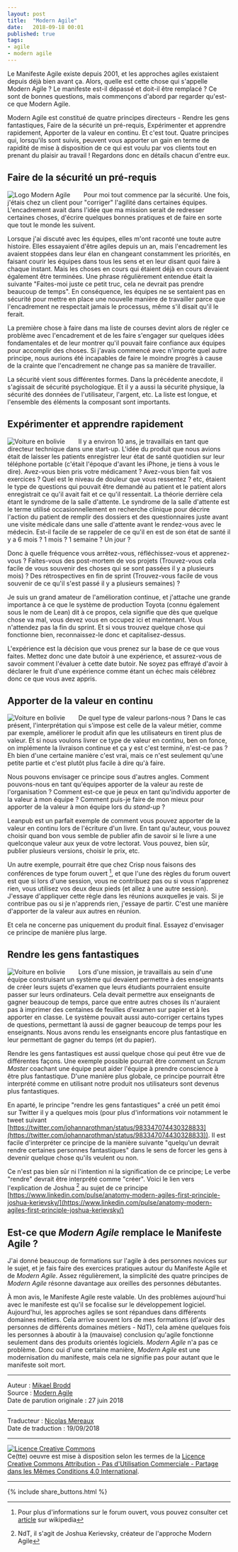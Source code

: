 ```yaml
---
layout: post
title:  "Modern Agile"
date:   2018-09-18 00:01
published: true
tags:
- agile
- modern agile
---
```


Le Manifeste Agile existe depuis 2001, et les approches agiles existaient depuis déjà bien avant ça. Alors, quelle est cette chose qui s'appelle Modern Agile ? Le manifeste est-il dépassé et doit-il être remplacé ? Ce sont de bonnes questions, mais commençons d'abord par regarder qu'est-ce que Modern Agile.

Modern Agile est constitué de quatre principes directeurs - Rendre les gens fantastiques, Faire de la sécurité un pré-requis, Expérimenter et apprendre rapidement, Apporter de la valeur en continu. Et c'est tout. Quatre principes qui, lorsqu'ils sont suivis, peuvent vous apporter un gain en terme de rapidité de mise à disposition de ce qui est voulu par vos clients tout en prenant du plaisir au travail ! Regardons donc en détails chacun d'entre eux.

## Faire de la sécurité un pré-requis

<div align="left" style="float:left; padding-right:30px" >
  <img title="Logo Modern Agile" src="{{ site.url }}assets/mikael_brodd/400px-Modern-Agile-Wheel-FR.png" />
</div>

Pour moi tout commence par la sécurité. Une fois, j'étais chez un client pour "corriger" l'agilité dans certaines équipes. L'encadrement avait dans l'idée que ma mission serait de redresser certaines choses, d'écrire quelques bonnes pratiques et de faire en sorte que tout le monde les suivent.

Lorsque j'ai discuté avec les équipes, elles m'ont raconté une toute autre histoire. Elles essayaient d'être agiles depuis un an, mais l'encadrement les avaient stoppées dans leur élan en changeant constamment les priorités, en faisant courir les équipes dans tous les sens et en leur disant quoi faire à chaque instant. Mais les choses en cours qui étaient déjà en cours devaient également être terminées. Une phrase régulièrement entendue était la suivante "Faites-moi juste ce petit truc, cela ne devrait pas prendre beaucoup de temps". En conséquence, les équipes ne se sentaient pas en sécurité pour mettre en place une nouvelle manière de travailler parce que l'encadrement ne respectait jamais le processus, même s'il disait qu'il le ferait.

La première chose à faire dans ma liste de courses devint alors de régler ce problème avec l'encadrement et de les faire s'engager sur quelques idées fondamentales et de leur montrer qu'il pouvait faire confiance aux équipes pour accomplir des choses. Si j'avais commencé avec n'importe quel autre principe, nous aurions été incapables de faire le moindre progrès à cause de la crainte que l'encadrement ne change pas sa manière de travailler.

La sécurité vient sous différentes formes. Dans la précédente anecdote, il s'agissait de sécurité psychologique. Et il y a aussi la sécurité physique, la sécurité des données de l'utilisateur, l'argent, etc. La liste est longue, et l'ensemble des éléments la composant sont importants.

## Expérimenter et apprendre rapidement

<div align="left" style="float:left; padding-right:30px" >
  <img title="Voiture en bolivie" src="{{ site.url }}assets/mikael_brodd/bolivia2.jpg" />
</div>

Il y a environ 10 ans, je travaillais en tant que directeur technique dans une start-up. L'idée du produit que nous avions était de laisser les patients enregistrer leur état de santé quotidien sur leur téléphone portable (c'était l'époque d'avant les iPhone, je tiens à vous le dire). Avez-vous bien pris votre médicament ? Avez-vous bien fait vos exercices ? Quel est le niveau de douleur que vous ressentez ? etc, étaient le type de questions qui pouvait être demandé au patient et le patient alors enregistrait ce qu'il avait fait et ce qu'il ressentait. La théorie derrière cela étant le syndrome de la salle d'attente. Le syndrome de la salle d'attente est le terme utilisé occasionnellement en recherche clinique pour décrire l'action du patient de remplir des dossiers et des questionnaires juste avant une visite médicale dans une salle d'attente avant le rendez-vous avec le médecin. Est-il facile de se rappeler de ce qu'il en est de son état de santé il y a 6 mois ? 1 mois ? 1 semaine ? Un jour ?

Donc à quelle fréquence vous arrêtez-vous, réfléchissez-vous et apprenez-vous ? Faites-vous des post-mortem de vos projets (Trouvez-vous cela facile de vous souvenir des choses qui se sont passées il y a plusieurs mois) ? Des rétrospectives en fin de sprint (Trouvez-vous facile de vous souvenir de ce qu'il s'est passé il y a plusieurs semaines) ?

Je suis un grand amateur de l'amélioration continue, et j'attache une grande importance à ce que le système de production Toyota (connu également sous le nom de Lean) dit à ce propos, cela signifie que dès que quelque chose va mal, vous devez vous en occupez ici et maintenant. Vous n'attendez pas la fin du sprint. Et si vous trouvez quelque chose qui fonctionne bien, reconnaissez-le donc et capitalisez-dessus.

L'expérience est la décision que vous prenez sur la base de ce que vous faites. Mettez donc une date butoir à une expérience, et assurez-vous de savoir comment l'évaluer à cette date butoir. Ne soyez pas effrayé d'avoir à déclarer le fruit d'une expérience comme étant un échec mais célébrez donc ce que vous avez appris.

## Apporter de la valeur en continu

<div align="left" style="float:left; padding-right:30px" >
  <img title="Voiture en bolivie" src="{{ site.url }}assets/mikael_brodd/dropshipping.jpg" />
</div>

De quel type de valeur parlons-nous ? Dans le cas présent, l'interprétation qui s'impose est celle de la valeur métier, comme par exemple, améliorer le produit afin que les utilisateurs en tirent plus de valeur. Et si nous voulons livrer ce type de valeur en continu, ben on fonce, on implémente la livraison continue et ça y est c'est terminé, n'est-ce pas ? Eh bien d'une certaine manière c'est vrai, mais ce n'est seulement qu'une petite partie et c'est plutôt plus facile à dire qu'à faire.

Nous pouvons envisager ce principe sous d'autres angles. Comment pouvons-nous en tant qu'équipes apporter de la valeur au reste de l'organisation ? Comment est-ce que je peux en tant qu'individu apporter de la valeur à mon équipe ? Comment puis-je faire de mon mieux pour apporter de la valeur à mon équipe lors du _stand-up_ ?

Leanpub est un parfait exemple de comment vous pouvez apporter de la valeur en continu lors de l'écriture d'un livre. En tant qu'auteur, vous pouvez choisir quand bon vous semble de publier afin de savoir si le livre a une quelconque valeur aux yeux de votre lectorat. Vous pouvez, bien sûr, publier plusieurs versions, choisir le prix, etc.

Un autre exemple, pourrait être que chez Crisp nous faisons des conférences de type forum ouvert [^1], et que l'une des règles du forum ouvert est que si lors d'une session, vous ne contribuez pas ou si vous n'apprenez rien, vous utilisez vos deux deux pieds (et allez à une autre session). J'essaye d'appliquer cette règle dans les réunions auxquelles je vais. Si je contribue pas ou si je n'apprends rien, j'essaye de partir. C'est une manière d'apporter de la valeur aux autres en réunion.

Et cela ne concerne pas uniquement du produit final. Essayez d'envisager ce principe de manière plus large.

## Rendre les gens fantastiques

<div align="left" style="float:left; padding-right:30px" >
  <img title="Voiture en bolivie" src="{{ site.url }}assets/mikael_brodd/panda-hug.jpg" />
</div>

Lors d'une mission, je travaillais au sein d'une équipe construisant un système qui devaient permettre à des enseignants de créer leurs sujets d'examen que leurs étudiants pourraient ensuite passer sur leurs ordinateurs. Cela devait permettre aux enseignants de gagner beaucoup de temps, parce que entre autres choses  ils n'auraient pas à imprimer des centaines de feuilles d'examen sur papier et à les apporter en classe. Le système pouvait aussi auto-corriger certains types de questions, permettant là aussi de gagner beaucoup de temps pour les enseignants. Nous avons rendu les enseignants encore plus fantastique en leur permettant de gagner du temps (et du papier).

Rendre les gens fantastiques est aussi quelque chose qui peut être vue de différentes façons. Une exemple possible pourrait être comment un _Scrum Master_ coachant une équipe peut aider l'équipe à prendre conscience à être plus fantastique. D'une manière plus globale, ce principe pourrait être interprété comme en utilisant notre produit nos utilisateurs sont devenus plus fantastiques.

En aparté, le principe "rendre les gens fantastiques" a créé un petit émoi sur Twitter il y a quelques mois (pour plus d'informations voir notamment le tweet suivant  [https://twitter.com/johannarothman/status/983347074430328833](https://twitter.com/johannarothman/status/983347074430328833)). Il est facile d'interpréter ce principe de la manière suivante "quelqu'un devrait rendre certaines personnes fantastiques" dans le sens de forcer les gens à devenir quelque chose qu'ils veulent ou non.

Ce n'est pas bien sûr ni l'intention ni la signification de ce principe; Le verbe "rendre" devrait être interprété comme "créer". Voici le lien vers l'explication de Joshua [^2] au sujet de ce principe [https://www.linkedin.com/pulse/anatomy-modern-agiles-first-principle-joshua-kerievsky/](https://www.linkedin.com/pulse/anatomy-modern-agiles-first-principle-joshua-kerievsky/)

## Est-ce que _Modern Agile_ remplace le Manifeste Agile ?

J'ai donné beaucoup de formations sur l'agile à des personnes novices sur le sujet, et je fais faire des exercices pratiques autour du Manifeste Agile et de _Modern Agile_. Assez régulièrement, la simplicité des quatre principes de _Modern Agile_ résonne davantage aux oreilles des personnes débutantes.

À mon avis, le Manifeste Agile reste valable. Un des problèmes aujourd'hui avec le manifeste est qu'il se focalise sur le développement logiciel. Aujourd'hui, les approches agiles se sont répandues dans différents domaines métiers. Cela arrive souvent lors de mes formations (d'avoir des personnes de différents domaines métiers - NdT), cela amène quelques fois les personnes à aboutir à la (mauvaise) conclusion qu'agile fonctionne seulement dans des produits orientés logiciels. _Modern Agile_ n'a pas ce problème. Donc oui d'une certaine manière, _Modern Agile_ est une modernisation du manifeste, mais cela ne signifie pas pour autant que le manifeste soit mort.

[^1]: Pour plus d'informations sur le forum ouvert, vous pouvez consulter cet [article](https://fr.wikipedia.org/wiki/M%C3%A9thodologie_Forum_Ouvert) sur wikipedia

[^2]: NdT, il s'agit de Joshua Kerievsky, créateur de l'approche Modern Agile

---
Auteur : [Mikael Brodd](https://www.crisp.se/konsulter/mikael-brodd)  
Source : [Modern Agile](https://blog.crisp.se/2018/06/27/mikaelbrodd/modern-agile)  
Date de parution originale : 27 juin 2018  

---
Traducteur : [Nicolas Mereaux](http://www.les-traducteurs-agiles.org/traducteurs/)  
Date de traduction : 19/09/2018  

---

<a rel="license" href="http://creativecommons.org/licenses/by-nc-sa/4.0/"><img alt="Licence Creative Commons" style="border-width:0" src="http://i.creativecommons.org/l/by-nc-sa/4.0/88x31.png" /></a><br />Ce(tte) oeuvre est mise à disposition selon les termes de la <a rel="license" href="http://creativecommons.org/licenses/by-nc-sa/4.0/">Licence Creative Commons Attribution - Pas d'Utilisation Commerciale - Partage dans les Mêmes Conditions 4.0 International</a>.

---

{% include share_buttons.html %}
